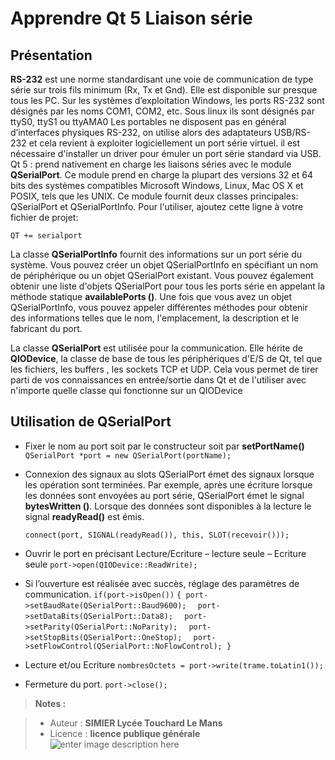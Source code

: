 ﻿# Apprendre Qt 5 Liaison série

Présentation
---
**RS-232** est une norme standardisant une voie de communication de type série sur trois fils minimum (Rx, Tx et Gnd). Elle est disponible sur presque tous les PC.  Sur les systèmes d’exploitation Windows, les ports RS-232 sont désignés par les noms COM1, COM2, etc.  Sous linux ils sont désignés par ttyS0, ttyS1 ou ttyAMA0
Les portables  ne disposent pas en général d’interfaces physiques RS-232, on utilise alors des adaptateurs USB/RS-232 et cela revient à exploiter logiciellement un port série virtuel.  il est nécessaire d'installer un driver pour émuler un port série standard via USB.
Qt 5 : prend  nativement en charge les liaisons séries avec le module **QSerialPort**.  Ce module prend en charge la plupart des versions 32 et 64 bits des systèmes compatibles Microsoft Windows, Linux, Mac OS X et POSIX, tels que les UNIX. 
Ce module fournit deux classes principales: QSerialPort et QSerialPortInfo. Pour l'utiliser, ajoutez cette ligne à votre fichier de projet:

    QT += serialport
La classe **QSerialPortInfo** fournit des informations sur un port série du système. Vous pouvez créer un objet QSerialPortInfo en spécifiant un nom de périphérique ou un objet QSerialPort existant. Vous pouvez également obtenir une liste d'objets QSerialPort pour tous les ports série en appelant la méthode statique **availablePorts ()**. Une fois que vous avez un objet QSerialPortInfo, vous pouvez appeler différentes méthodes pour obtenir des informations telles que le nom, l'emplacement, la description et le fabricant du port.

La classe **QSerialPort** est utilisée pour la communication. Elle hérite de **QIODevice**, la classe de base de tous les périphériques d'E/S de Qt, tel que les fichiers, les buffers , les sockets TCP et UDP. Cela vous permet de tirer parti de vos connaissances en entrée/sortie dans Qt et de l'utiliser avec n'importe quelle classe qui fonctionne sur un QIODevice

Utilisation de QSerialPort
----
 - Fixer le nom au port soit par le constructeur soit par
**setPortName()**
 `QSerialPort *port = new QSerialPort(portName);`
 
 - Connexion des signaux au slots
    QSerialPort émet des signaux lorsque les opération sont terminées. Par exemple, après une écriture lorsque les données sont envoyées au port série, QSerialPort émet le signal **bytesWritten ()**. Lorsque des données sont disponibles à la lecture le signal **readyRead()** est émis.
    
    `connect(port, SIGNAL(readyRead()), this, SLOT(recevoir()));`
 
 - Ouvrir le port en précisant Lecture/Ecriture – lecture seule – Ecriture seule
   `port->open(QIODevice::ReadWrite);`

 - Si l’ouverture est réalisée avec succès, réglage des paramètres de communication.
  `if(port->isOpen())`
 `{ port->setBaudRate(QSerialPort::Baud9600);`
 `  port->setDataBits(QSerialPort::Data8);`
 `  port->setParity(QSerialPort::NoParity);`
 `  port->setStopBits(QSerialPort::OneStop);`
 `  port->setFlowControl(QSerialPort::NoFlowControl); }`
 - Lecture et/ou Ecriture
   `nombresOctets = port->write(trame.toLatin1());`
 - Fermeture du port.
   `port->close();`

> **Notes :**

> - Auteur : **SIMIER Lycée Touchard Le Mans**
> - Licence : **licence publique générale** ![enter image description here](https://img.shields.io/badge/licence-GPL-green.svg)
<!-- TOOLBOX 

Génération des badges : https://shields.io/
Génération de ce fichier : https://stackedit.io/editor#
exemple http://eskimon.fr/108-arduino-304-ordinateur-voie-serie-autre-langage
-->
